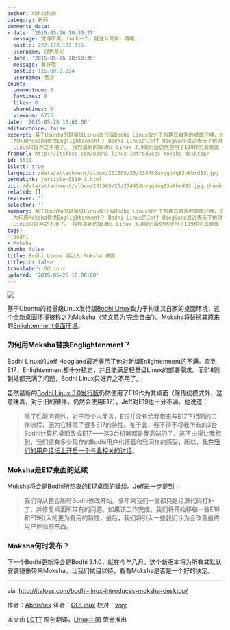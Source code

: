 ```yaml
---
author: Abhishek
category: 新闻
comments_data:
- date: '2015-05-26 10:30:27'
  message: 觉得不爽，fork一个。就这么简单。嘻嘻……
  postip: 222.173.107.116
  username: 绿色圣光
- date: '2015-05-26 18:50:35'
  message: 看好哦
  postip: 115.60.2.224
  username: 老沙
count:
  commentnum: 2
  favtimes: 0
  likes: 0
  sharetimes: 0
  viewnum: 6775
date: '2015-05-26 10:00:00'
editorchoice: false
excerpt: 基于Ubuntu的轻量级Linux发行版Bodhi Linux致力于构建其自家的桌面环境，这个全新桌面环境被称之为Moksha（梵文意为完全自由）。Moksha将替换其原来的Enlightenment桌面环境。
  为何用Moksha替换Englightenment？ Bodhi Linux的Jeff Hoogland最近表示了他对新版Enlightenment的不满。直到E17，Enlightenment都十分稳定，并且能满足轻量级Linux的部署需求。而E18则到处都充满了问题，Bodhi
  Linux只好弃之不用了。 虽然最新的Bodhi Linux 3.0发行版仍然使用了E19作为其桌面（除传统模式外，这意味着，对于旧的硬件，仍然会使用E17），Jeff对E
fromurl: http://itsfoss.com/bodhi-linux-introduces-moksha-desktop/
id: 5510
islctt: true
largepic: /data/attachment/album/201505/25/234452uvqgd4g83v6brd83.jpg
permalink: /article-5510-1.html
pic: /data/attachment/album/201505/25/234452uvqgd4g83v6brd83.jpg.thumb.jpg
related: []
reviewer: ''
selector: ''
summary: 基于Ubuntu的轻量级Linux发行版Bodhi Linux致力于构建其自家的桌面环境，这个全新桌面环境被称之为Moksha（梵文意为完全自由）。Moksha将替换其原来的Enlightenment桌面环境。
  为何用Moksha替换Englightenment？ Bodhi Linux的Jeff Hoogland最近表示了他对新版Enlightenment的不满。直到E17，Enlightenment都十分稳定，并且能满足轻量级Linux的部署需求。而E18则到处都充满了问题，Bodhi
  Linux只好弃之不用了。 虽然最新的Bodhi Linux 3.0发行版仍然使用了E19作为其桌面（除传统模式外，这意味着，对于旧的硬件，仍然会使用E17），Jeff对E
tags:
- Bodhi
- Moksha
thumb: false
title: Bodhi Linux 将引入 Moksha 桌面
titlepic: false
translator: GOLinux
updated: '2015-05-26 10:00:00'
---
```


![](/data/attachment/album/201505/25/234452uvqgd4g83v6brd83.jpg)


基于Ubuntu的轻量级Linux发行版[Bodhi Linux](http://www.bodhilinux.com/)致力于构建其自家的桌面环境，这个全新桌面环境被称之为Moksha（梵文意为‘完全自由’）。Moksha将替换其原来的[Enlightenment桌面环境](https://www.enlightenment.org/)。


### 为何用Moksha替换Englightenment？


Bodhi Linux的Jeff Hoogland最近[表示](http://www.bodhilinux.com/2015/04/28/introducing-the-moksha-desktop/)了他对新版Enlightenment的不满。直到E17，Enlightenment都十分稳定，并且能满足轻量级Linux的部署需求。而E18则到处都充满了问题，Bodhi Linux只好弃之不用了。


虽然最新的[Bodhi Linux 3.0发行版](http://itsfoss.com/bodhi-linux-3/)仍然使用了E19作为其桌面（除传统模式外，这意味着，对于旧的硬件，仍然会使用E17），Jeff对E19也十分不满。他说道：



> 
> 除了性能问题外，对于我个人而言，E19并没有给我带来与E17下相同的工作流程，因为它移除了很多E17的特性。鉴于此，我不得不将我所有的3台Bodhi计算机桌面改成E17——这3台机器都是我高端的了。这不由得让我想到，我们还有多少现存的Bodhi用户也怀着和我同样的感受，所以，我[在我们的用户论坛上开启一个与此相关的讨论](http://forums.bodhilinux.com/index.php?/topic/12322-e17-vs-e19-which-are-you-using-and-why/)。
> 
> 
> 


### Moksha是E17桌面的延续


Moksha将会是Bodhi所热衷的E17桌面的延续。Jeff进一步提到：



> 
> 我们将从整合所有Bodhi修改开始。多年来我们一直都只是给源代码打补丁，并修复桌面所带有的问题。如果该工作完成，我们将开始移植一些E18和E19引入的更为有用的特性，最后，我们将引入一些我们认为会改善最终用户体验的东西。
> 
> 
> 


### Moksha何时发布？


下一个Bodhi更新将会是Bodhi 3.1.0，就在今年八月。这个新版本将为所有其默认安装镜像带来Moksha。让我们拭目以待，看看Moksha是否是一个好的决定。




---


via: <http://itsfoss.com/bodhi-linux-introduces-moksha-desktop/>


作者：[Abhishek](http://itsfoss.com/author/abhishek/) 译者：[GOLinux](https://github.com/GOLinux) 校对：[wxy](https://github.com/wxy)


本文由 [LCTT](https://github.com/LCTT/TranslateProject) 原创翻译，[Linux中国](https://linux.cn/) 荣誉推出